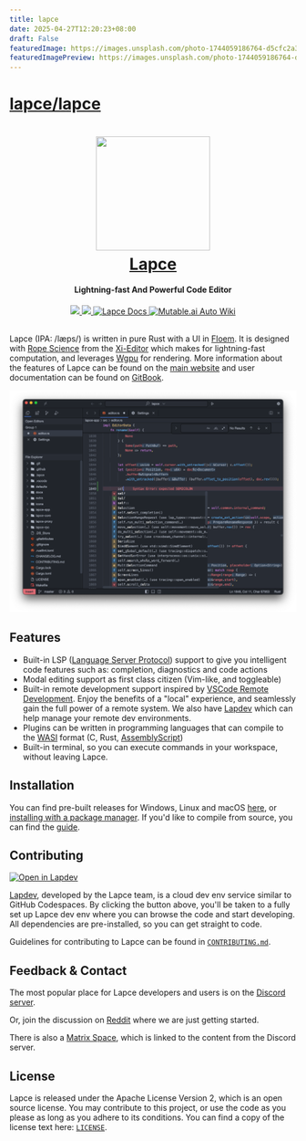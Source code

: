 ```yaml
---
title: lapce
date: 2025-04-27T12:20:23+08:00
draft: False
featuredImage: https://images.unsplash.com/photo-1744059186764-d5cfc2a35e16?ixid=M3w0NjAwMjJ8MHwxfHJhbmRvbXx8fHx8fHx8fDE3NDU3Mjc2MDR8&ixlib=rb-4.0.3
featuredImagePreview: https://images.unsplash.com/photo-1744059186764-d5cfc2a35e16?ixid=M3w0NjAwMjJ8MHwxfHJhbmRvbXx8fHx8fHx8fDE3NDU3Mjc2MDR8&ixlib=rb-4.0.3
---
```


# [lapce/lapce](https://github.com/lapce/lapce)

<h1 align="center">
  <a href="https://lapce.dev" target="_blank">
  <img src="extra/images/logo.png" width=200 height=200/><br>
  Lapce
  </a>
</h1>

<h4 align="center">Lightning-fast And Powerful Code Editor</h4>

<div align="center">
  <a href="https://github.com/lapce/lapce/actions/workflows/ci.yml" target="_blank">
    <img src="https://github.com/lapce/lapce/actions/workflows/ci.yml/badge.svg" />
  </a>
  <a href="https://discord.gg/n8tGJ6Rn6D" target="_blank">
    <img src="https://img.shields.io/discord/946858761413328946?logo=discord" />
  </a>
  <a href="https://docs.lapce.dev" target="_blank">
      <img src="https://img.shields.io/static/v1?label=Docs&message=docs.lapce.dev&color=blue" alt="Lapce Docs">
  </a>
  <a href="https://wiki.mutable.ai/lapce/lapce" target="_blank">
      <img src="https://img.shields.io/static/v1?label=Code Wiki&message=Mutable.ai&color=blue" alt="Mutable.ai Auto Wiki">
  </a>
</div>
<br/>


Lapce (IPA: /læps/) is written in pure Rust with a UI in [Floem](https://github.com/lapce/floem). It is designed with [Rope Science](https://xi-editor.io/docs/rope_science_00.html) from the [Xi-Editor](https://github.com/xi-editor/xi-editor) which makes for lightning-fast computation, and leverages [Wgpu](https://github.com/gfx-rs/wgpu) for rendering. More information about the features of Lapce can be found on the [main website](https://lapce.dev) and user documentation can be found on [GitBook](https://docs.lapce.dev/).

![](https://github.com/lapce/lapce/blob/master/extra/images/screenshot.png?raw=true)

## Features

* Built-in LSP ([Language Server Protocol](https://microsoft.github.io/language-server-protocol/)) support to give you intelligent code features such as: completion, diagnostics and code actions
* Modal editing support as first class citizen (Vim-like, and toggleable)
* Built-in remote development support inspired by [VSCode Remote Development](https://code.visualstudio.com/docs/remote/remote-overview). Enjoy the benefits of a "local" experience, and seamlessly gain the full power of a remote system. We also have [Lapdev](https://lap.dev/) which can help manage your remote dev environments. 
* Plugins can be written in programming languages that can compile to the [WASI](https://wasi.dev/) format (C, Rust, [AssemblyScript](https://www.assemblyscript.org/))
* Built-in terminal, so you can execute commands in your workspace, without leaving Lapce.

## Installation

You can find pre-built releases for Windows, Linux and macOS [here](https://github.com/lapce/lapce/releases), or [installing with a package manager](docs/installing-with-package-manager.md).
If you'd like to compile from source, you can find the [guide](docs/building-from-source.md).

## Contributing

<a href="https://ws.lap.dev/#https://github.com/lapce/lapce" target="_blank">
      <img src="https://lap.dev/images/open-in-lapdev.svg?version=8" alt="Open in Lapdev">
</a>

[Lapdev](https://lap.dev/), developed by the Lapce team, is a cloud dev env service similar to GitHub Codespaces. By clicking the button above, you'll be taken to a fully set up Lapce dev env where you can browse the code and start developing. All dependencies are pre-installed, so you can get straight to code.

Guidelines for contributing to Lapce can be found in [`CONTRIBUTING.md`](CONTRIBUTING.md).

## Feedback & Contact

The most popular place for Lapce developers and users is on the [Discord server](https://discord.gg/n8tGJ6Rn6D).

Or, join the discussion on [Reddit](https://www.reddit.com/r/lapce/) where we are just getting started.

There is also a [Matrix Space](https://matrix.to/#/#lapce-editor:matrix.org), which is linked to the content from the Discord server.

## License

Lapce is released under the Apache License Version 2, which is an open source license. You may contribute to this project, or use the code as you please as long as you adhere to its conditions. You can find a copy of the license text here: [`LICENSE`](LICENSE).

